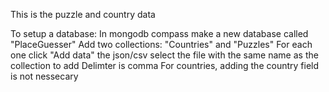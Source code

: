 This is the puzzle and country data

To setup a database:
    In mongodb compass make a new database called "PlaceGuesser"
    Add two collections: "Countries" and "Puzzles"
    For each one click "Add data" the json/csv select the file with the same name as the collection to add
    Delimter is comma
    For countries, adding the country field is not nessecary